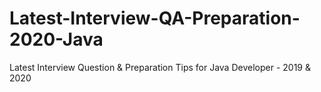 # Latest-Interview-QA-Preparation-2020-Java
Latest Interview Question &amp; Preparation Tips for Java Developer - 2019 &amp; 2020
